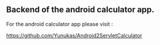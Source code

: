 ## Backend of the android calculator app.

For the android calculator app please visit :

https://github.com/Yunukas/Android2ServletCalculator

